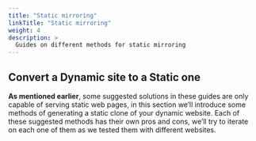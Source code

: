```yaml
---
title: "Static mirroring"
linkTitle: "Static mirroring"
weight: 4
description: >
  Guides on different methods for static mirroring
---
```


## Convert a Dynamic site to a Static one

**As mentioned earlier**, some suggested solutions in these guides are only capable of serving static web pages, in this section we’ll introduce some methods of generating a static clone of your dynamic website.
Each of these suggested methods has their own pros and cons, we’ll try to iterate on each one of them as we tested them with different websites.
